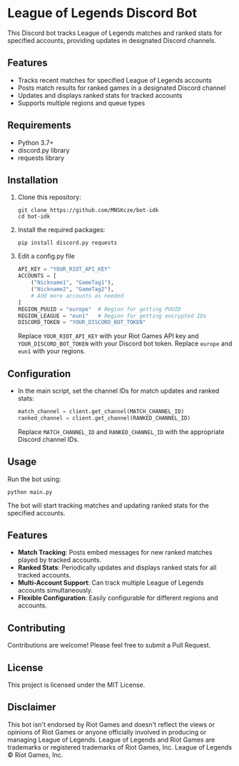 # League of Legends Discord Bot

This Discord bot tracks League of Legends matches and ranked stats for specified accounts, providing updates in designated Discord channels.

## Features

- Tracks recent matches for specified League of Legends accounts
- Posts match results for ranked games in a designated Discord channel
- Updates and displays ranked stats for tracked accounts
- Supports multiple regions and queue types

## Requirements

- Python 3.7+
- discord.py library
- requests library

## Installation

1. Clone this repository:
   ```
   git clone https://github.com/MNSKcze/bot-idk
   cd bot-idk
   ```

2. Install the required packages:
   ```
   pip install discord.py requests
   ```

3. Edit a config.py file
   ```python
   API_KEY = "YOUR_RIOT_API_KEY"
   ACCOUNTS = [
       ("Nickname1", "GameTag1"),
       ("Nickname2", "GameTag2"),
       # Add more accounts as needed
   ]
   REGION_PUUID = "europe"  # Region for getting PUUID
   REGION_LEAGUE = "eun1"   # Region for getting encrypted IDs
   DISCORD_TOKEN = "YOUR_DISCORD_BOT_TOKEN"
   ```

   Replace `YOUR_RIOT_API_KEY` with your Riot Games API key and `YOUR_DISCORD_BOT_TOKEN` with your Discord bot token.
   Replace `europe` and `eun1` with your regions.

## Configuration

- In the main script, set the channel IDs for match updates and ranked stats:
  ```python
  match_channel = client.get_channel(MATCH_CHANNEL_ID)
  ranked_channel = client.get_channel(RANKED_CHANNEL_ID)
  ```
  Replace `MATCH_CHANNEL_ID` and `RANKED_CHANNEL_ID` with the appropriate Discord channel IDs.

## Usage

Run the bot using:

```
python main.py
```

The bot will start tracking matches and updating ranked stats for the specified accounts.

## Features

- **Match Tracking**: Posts embed messages for new ranked matches played by tracked accounts.
- **Ranked Stats**: Periodically updates and displays ranked stats for all tracked accounts.
- **Multi-Account Support**: Can track multiple League of Legends accounts simultaneously.
- **Flexible Configuration**: Easily configurable for different regions and accounts.

## Contributing

Contributions are welcome! Please feel free to submit a Pull Request.

## License

This project is licensed under the MIT License.

## Disclaimer

This bot isn't endorsed by Riot Games and doesn't reflect the views or opinions of Riot Games or anyone officially involved in producing or managing League of Legends. League of Legends and Riot Games are trademarks or registered trademarks of Riot Games, Inc. League of Legends © Riot Games, Inc.